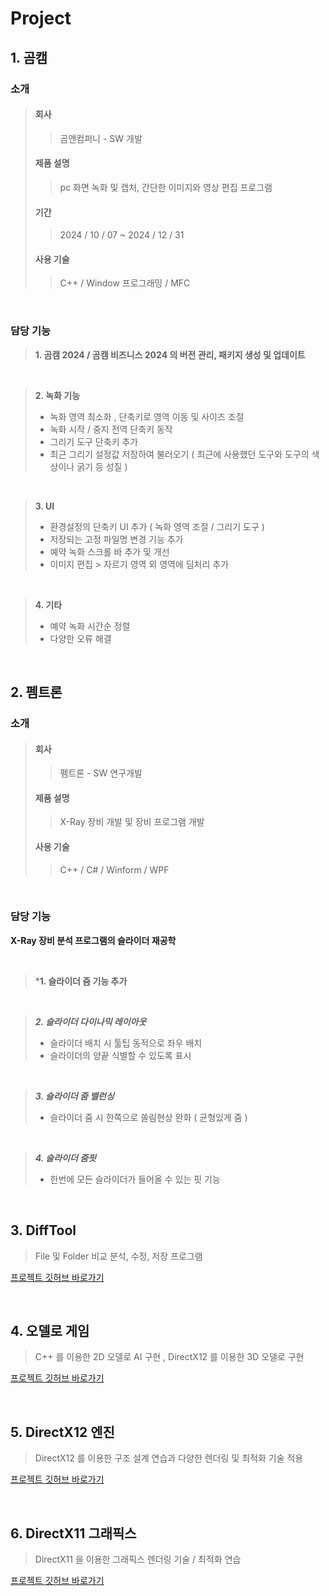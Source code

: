 # Project

## 1. 곰캠

### 소개
>####  회사
>>곰앤컴퍼니 - SW 개발
>####   제품 설명
>>pc 화면 녹화 및 캡처, 간단한 이미지와 영상 편집 프로그램
>####  기간
>>2024 / 10 / 07 ~ 2024 / 12 / 31
>####  사용 기술
>>C++ / Window 프로그래밍 / MFC

<br/>

### 담당 기능

>**1. 곰캠 2024 / 곰캠 비즈니스 2024 의 버전 관리, 패키지 생성 및 업데이트**

 <br/>
 
>**2. 녹화 기능**
>- 녹화 영역 최소화 , 단축키로 영역 이동 및 사이즈 조절
>- 녹화 시작 / 중지 전역 단축키 동작
>- 그리기 도구 단축키 추가
>- 최근 그리기 설정값 저장하여 불러오기 ( 최근에 사용했던 도구와 도구의 색상이나 굵기 등 성질 )

<br/>


>**3. UI**
>- 환경설정의 단축키 UI 추가 ( 녹화 영역 조절 / 그리기 도구 )
>- 저장되는 고정 파일명 변경 기능 추가
>- 예약 녹화 스크롤 바 추가 및 개선
>- 이미지 편집 > 자르기 영역 외 영역에 딤처리 추가

<br/>


>**4. 기타**
>- 예약 녹화 시간순 정렬
>- 다양한 오류 해결

<br/>

## 2. 펨트론

### 소개
>####  회사
>>펨트론 - SW 연구개발
>####   제품 설명
>>X-Ray 장비 개발 및 장비 프로그램 개발
>####  사용 기술
>>C++ / C# / Winform / WPF

<br/>

### 담당 기능

**X-Ray 장비 분석 프로그램의 슬라이더 재공학**

<br/>

>***1. 슬라이더 줌 기능 추가**

<br/>

>***2. 슬라이더 다이나믹 레이아웃***
>- 슬라이더 배치 시 툴팁 동적으로 좌우 배치
>- 슬라이더의 양끝 식별할 수 있도록 표시

<br/>

>***3. 슬라이더 줌 밸런싱***
>- 슬라이더 줌 시 한쪽으로 쏠림현상 완화 ( 균형있게 줌 )

<br/>

>***4. 슬라이더 줌핏***
>- 한번에 모든 슬라이더가 들어올 수 있는 핏 기능

<br/>

## 3. DiffTool
> File 및 Folder 비교 분석, 수정, 저장 프로그램


[프로젝트 깃허브 바로가기](https://github.com/hoya1215/DiffTool.git)



<br/>

## 4. 오델로 게임

> C++ 를 이용한 2D 오델로 AI 구현 , DirectX12 를 이용한 3D 오델로 구현


[프로젝트 깃허브 바로가기](https://github.com/hoya1215/Cpp-AI-Othello-Game/tree/master)

<br/>

## 5. DirectX12 엔진

> DirectX12 를 이용한 구조 설계 연습과 다양한 렌더링 및 최적화 기술 적용

[프로젝트 깃허브 바로가기](https://github.com/hoya1215/DirectX12-Engine)

<br/>

## 6. DirectX11 그래픽스

> DirectX11 을 이용한 그래픽스 렌더링 기술 / 최적화 연습

[프로젝트 깃허브 바로가기](https://github.com/hoya1215/DirectX11)



